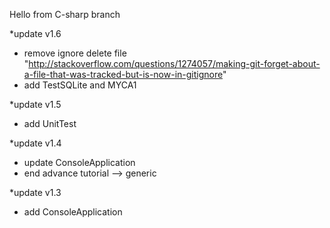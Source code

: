 Hello from C-sharp branch 

*update v1.6
- remove ignore delete file "http://stackoverflow.com/questions/1274057/making-git-forget-about-a-file-that-was-tracked-but-is-now-in-gitignore"
- add TestSQLite and MYCA1

*update v1.5
- add UnitTest

*update v1.4
- update ConsoleApplication
- end advance tutorial --> generic

*update v1.3
- add ConsoleApplication

